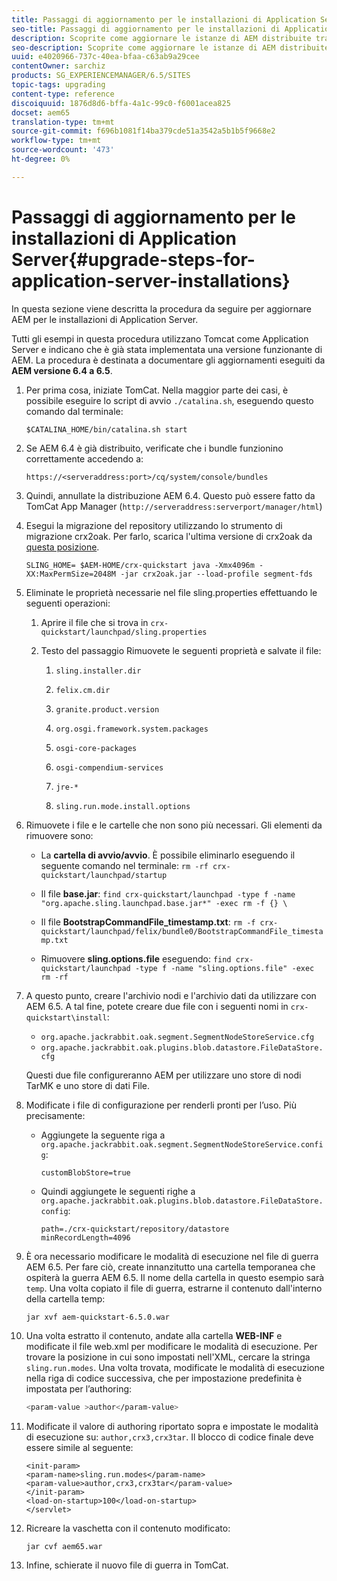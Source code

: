 ```yaml
---
title: Passaggi di aggiornamento per le installazioni di Application Server
seo-title: Passaggi di aggiornamento per le installazioni di Application Server
description: Scoprite come aggiornare le istanze di AEM distribuite tramite Application Server.
seo-description: Scoprite come aggiornare le istanze di AEM distribuite tramite Application Server.
uuid: e4020966-737c-40ea-bfaa-c63ab9a29cee
contentOwner: sarchiz
products: SG_EXPERIENCEMANAGER/6.5/SITES
topic-tags: upgrading
content-type: reference
discoiquuid: 1876d8d6-bffa-4a1c-99c0-f6001acea825
docset: aem65
translation-type: tm+mt
source-git-commit: f696b1081f14ba379cde51a3542a5b1b5f9668e2
workflow-type: tm+mt
source-wordcount: '473'
ht-degree: 0%

---
```



# Passaggi di aggiornamento per le installazioni di Application Server{#upgrade-steps-for-application-server-installations}

In questa sezione viene descritta la procedura da seguire per aggiornare AEM per le installazioni di Application Server.

Tutti gli esempi in questa procedura utilizzano Tomcat come Application Server e indicano che è già stata implementata una versione funzionante di AEM. La procedura è destinata a documentare gli aggiornamenti eseguiti da **AEM versione 6.4 a 6.5**.

1. Per prima cosa, iniziate TomCat. Nella maggior parte dei casi, è possibile eseguire lo script di avvio `./catalina.sh`, eseguendo questo comando dal terminale:

   ```shell
   $CATALINA_HOME/bin/catalina.sh start
   ```

1. Se AEM 6.4 è già distribuito, verificate che i bundle funzionino correttamente accedendo a:

   ```shell
   https://<serveraddress:port>/cq/system/console/bundles
   ```

1. Quindi, annullate la distribuzione AEM 6.4. Questo può essere fatto da TomCat App Manager (`http://serveraddress:serverport/manager/html`)

1. Esegui la migrazione del repository utilizzando lo strumento di migrazione crx2oak. Per farlo, scarica l&#39;ultima versione di crx2oak da [questa posizione](https://repo.adobe.com/nexus/content/groups/public/com/adobe/granite/crx2oak).

   ```shell
   SLING_HOME= $AEM-HOME/crx-quickstart java -Xmx4096m -XX:MaxPermSize=2048M -jar crx2oak.jar --load-profile segment-fds
   ```

1. Eliminate le proprietà necessarie nel file sling.properties effettuando le seguenti operazioni:

   1. Aprire il file che si trova in `crx-quickstart/launchpad/sling.properties`
   1. Testo del passaggio Rimuovete le seguenti proprietà e salvate il file:

      1. `sling.installer.dir`

      1. `felix.cm.dir`

      1. `granite.product.version`

      1. `org.osgi.framework.system.packages`

      1. `osgi-core-packages`

      1. `osgi-compendium-services`

      1. `jre-*`

      1. `sling.run.mode.install.options`

1. Rimuovete i file e le cartelle che non sono più necessari. Gli elementi da rimuovere sono:

   * La **cartella di avvio/avvio**. È possibile eliminarlo eseguendo il seguente comando nel terminale: `rm -rf crx-quickstart/launchpad/startup`

   * Il file **base.jar**: `find crx-quickstart/launchpad -type f -name "org.apache.sling.launchpad.base.jar*" -exec rm -f {} \`

   * Il file **BootstrapCommandFile_timestamp.txt**: `rm -f crx-quickstart/launchpad/felix/bundle0/BootstrapCommandFile_timestamp.txt`

   * Rimuovere **sling.options.file** eseguendo: `find crx-quickstart/launchpad -type f -name "sling.options.file" -exec rm -rf`

1. A questo punto, creare l&#39;archivio nodi e l&#39;archivio dati da utilizzare con AEM 6.5. A tal fine, potete creare due file con i seguenti nomi in `crx-quickstart\install`:

   * `org.apache.jackrabbit.oak.segment.SegmentNodeStoreService.cfg`
   * `org.apache.jackrabbit.oak.plugins.blob.datastore.FileDataStore.cfg`

   Questi due file configureranno AEM per utilizzare uno store di nodi TarMK e uno store di dati File.

1. Modificate i file di configurazione per renderli pronti per l’uso. Più precisamente:

   * Aggiungete la seguente riga a `org.apache.jackrabbit.oak.segment.SegmentNodeStoreService.config`:

      ```customBlobStore=true```

   * Quindi aggiungete le seguenti righe a `org.apache.jackrabbit.oak.plugins.blob.datastore.FileDataStore.config`:

      ```
      path=./crx-quickstart/repository/datastore
      minRecordLength=4096
      ```

1. È ora necessario modificare le modalità di esecuzione nel file di guerra AEM 6.5. Per fare ciò, create innanzitutto una cartella temporanea che ospiterà la guerra AEM 6.5. Il nome della cartella in questo esempio sarà `temp`. Una volta copiato il file di guerra, estrarne il contenuto dall&#39;interno della cartella temp:

   ```
   jar xvf aem-quickstart-6.5.0.war
   ```

1. Una volta estratto il contenuto, andate alla cartella **WEB-INF** e modificate il file web.xml per modificare le modalità di esecuzione. Per trovare la posizione in cui sono impostati nell&#39;XML, cercare la stringa `sling.run.modes`. Una volta trovata, modificate le modalità di esecuzione nella riga di codice successiva, che per impostazione predefinita è impostata per l’authoring:

   ```bash
   <param-value >author</param-value>
   ```

1. Modificate il valore di authoring riportato sopra e impostate le modalità di esecuzione su: `author,crx3,crx3tar`. Il blocco di codice finale deve essere simile al seguente:

   ```
   <init-param>
   <param-name>sling.run.modes</param-name>
   <param-value>author,crx3,crx3tar</param-value>
   </init-param>
   <load-on-startup>100</load-on-startup>
   </servlet>
   ```

1. Ricreare la vaschetta con il contenuto modificato:

   ```bash
   jar cvf aem65.war
   ```

1. Infine, schierate il nuovo file di guerra in TomCat.
